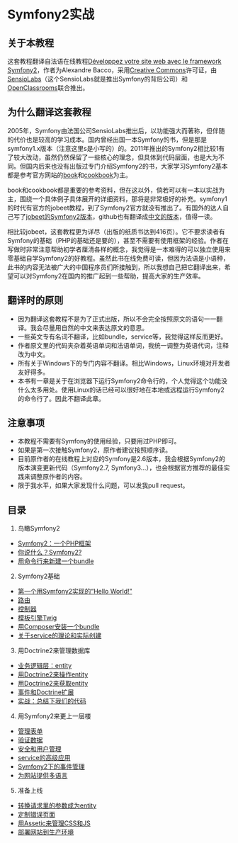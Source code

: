 # Symfony2实战 #

## 关于本教程 ##
这套教程翻译自法语在线教程[Développez votre site web avec le framework Symfony2](https://openclassrooms.com/courses/developpez-votre-site-web-avec-le-framework-symfony2)，作者为Alexandre Bacco，采用[Creative Commons](http://creativecommons.org/licenses/by-nc-sa/2.0/)许可证，由[SensioLabs](https://sensiolabs.com/)（这个SensioLabs就是推出Symfony的背后公司）和[OpenClassrooms](https://openclassrooms.com/)联合推出。

## 为什么翻译这套教程 ##
2005年，Symfony由法国公司SensioLabs推出后，以功能强大而著称，但伴随的代价也是较高的学习成本。国内曾经出国一本Symfony的书，但是那是symfony1.x版本（注意这里s是小写的）的。2011年推出的Symfony2相比较1有了较大改动，虽然仍然保留了一些核心的理念，但具体到代码层面，也是大为不同。但国内后来也没有出版过专门介绍Symfony2的书，大家学习Symfony2基本都是参考官方网站的[book](http://symfony.com/doc/current/book/index.html)和[cookbook](http://symfony.com/doc/current/cookbook/index.html)为主。

book和cookbook都是重要的参考资料，但在这以外，倘若可以有一本以实战为主，围绕一个具体例子具体展开的详细资料，那将是非常极好的补充。symfony1的时代有官方的jobeet教程，到了Symfony2官方就没有推出了。有国外的达人自己写了[jobeet的Symfony2版本](http://intelligentbee.com/blog/2013/08/07/symfony2-jobeet-day-1-starting-up-the-project)，github也有翻译成[中文的版本](https://github.com/happen-zhang/symfony2-jobeet-tutorial)，值得一读。

相比较jobeet，这套教程更为详尽（出版的纸质书达到416页）。它不要求读者有Symfony的基础（PHP的基础还是要的），甚至不需要有使用框架的经验。作者在写做时非常注意帮助初学者厘清各样的概念，我觉得是一本难得的可以独立使用来零基础自学Symfony2的好教程。虽然此书在线免费可读，但因为法语是小语种，此书的内容无法被广大的中国程序员们所接触到，所以我想自己把它翻译出来，希望可以对Symfony2在国内的推广起到一些帮助，提高大家的生产效率。

## 翻译时的原则 ##
- 因为翻译这套教程不是为了正式出版，所以不会完全按照原文的语句一一翻译。我会尽量用自然的中文来表达原文的意思。
- 一些英文专有名词不翻译，比如bundle，service等，我觉得这样反而更好。
- 作者原文里的代码夹杂着英语单词和法语单词，我统一调整为英语代词，注释改为中文。
- 所有关于Windows下的专门内容不翻译。相比Windows，Linux环境对开发者友好得多。
- 本书有一章是关于在浏览器下运行Symfony2命令行的，个人觉得这个功能没什么太多用处。使用Linux的话已经可以很好地在本地或远程运行Symfony2的命令行了。因此不翻译此章。

## 注意事项 ##
- 本教程不需要有Symfony的使用经验，只要用过PHP即可。
- 如果是第一次接触Symfony2，原作者建议按照顺序读。
- 目前原作者的在线教程上对应的Symfony是2.6版本，我会根据Symfony2的版本演变更新代码（Symfony2.7, Symfony3...），也会根据官方推荐的最佳实践来调整原作者的内容。
- 限于我水平，如果大家发现什么问题，可以发我pull request。

## 目录 ##
1. 鸟瞰Symfony2
 + [Symfony2：一个PHP框架](https://github.com/csnihhuweeping/symfony2-development/blob/master/part-01/chapter-01/index.md)
 + [你说什么？Symfony2?](https://github.com/csnihhuweeping/symfony2-development/blob/master/part-01/chapter-02/index.md)
 + [用命令行来新建一个bundle](https://github.com/csnihhuweeping/symfony2-development/blob/master/part-01/chapter-03/index.md)
2. Symfony2基础
 + [第一个用Symfony2实现的“Hello World!”](https://github.com/csnihhuweeping/symfony2-development/blob/master/part-02/chapter-04/index.md)
 + [路由](https://github.com/csnihhuweeping/symfony2-development/blob/master/part-02/chapter-04/index.md)
 + [控制器](https://github.com/csnihhuweeping/symfony2-development/blob/master/part-02/chapter-05/index.md)
 + [模板引擎Twig](https://github.com/csnihhuweeping/symfony2-development/blob/master/part-02/chapter-06/index.md)
 + [用Composer安装一个bundle](https://github.com/csnihhuweeping/symfony2-development/blob/master/part-02/chapter-07/index.md)
 + [关于service的理论和实际创建](https://github.com/csnihhuweeping/symfony2-development/blob/master/part-02/chapter-08/index.md)
3. 用Doctrine2来管理数据库
 + [业务逻辑层：entity](https://github.com/csnihhuweeping/symfony2-development/blob/master/part-03/chapter-09/index.md)
 + [用Doctrine2来操作entity](https://github.com/csnihhuweeping/symfony2-development/blob/master/part-03/chapter-10/index.md)
 + [用Doctrine2来获取entity](https://github.com/csnihhuweeping/symfony2-development/blob/master/part-03/chapter-11/index.md)
 + [事件和Doctrine扩展](https://github.com/csnihhuweeping/symfony2-development/blob/master/part-03/chapter-12/index.md)
 + [实战：总结下我们的代码](https://github.com/csnihhuweeping/symfony2-development/blob/master/part-03/chapter-13/index.md)
4. 用Symfony2来更上一层楼
 + [管理表单](https://github.com/csnihhuweeping/symfony2-development/blob/master/part-04/chapter-14/index.md)
 + [验证数据](https://github.com/csnihhuweeping/symfony2-development/blob/master/part-04/chapter-15/index.md)
 + [安全和用户管理](https://github.com/csnihhuweeping/symfony2-development/blob/master/part-04/chapter-16/index.md)
 + [service的高级应用](https://github.com/csnihhuweeping/symfony2-development/blob/master/part-04/chapter-17/index.md)
 + [Symfony2下的事件管理](https://github.com/csnihhuweeping/symfony2-development/blob/master/part-04/chapter-18/index.md)
 + [为网站提供多语言](https://github.com/csnihhuweeping/symfony2-development/blob/master/part-04/chapter-19/index.md)
5. 准备上线
 + [转换请求里的参数成为entity](https://github.com/csnihhuweeping/symfony2-development/blob/master/part-05/chapter-20/index.md)
 + [定制错误页面](https://github.com/csnihhuweeping/symfony2-development/blob/master/part-05/chapter-21/index.md)
 + [用Assetic来管理CSS和JS](https://github.com/csnihhuweeping/symfony2-development/blob/master/part-05/chapter-22/index.md)
 + [部署网站到生产环境](https://github.com/csnihhuweeping/symfony2-development/blob/master/part-05/chapter-23/index.md)
